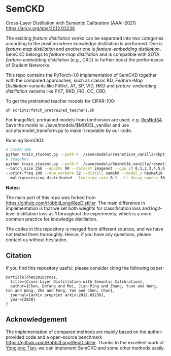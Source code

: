# SemCKD

Cross-Layer Distillation with Semantic Calibration (AAAI-2021) https://arxiv.org/abs/2012.03236

The existing *feature distillation* works can be separated into two categories according to the position where knowledge distillation is performed. One is *feature-map distillation* and another one is *feature-embedding distillation*. SemCKD belongs to *feature-map distillation* and is compatible with SOTA *feature-embedding distillation* (e.g., CRD) to further boost the performance of Student Networks.

This repo contains the PyTorch-1.0 implementation of SemCKD together with the compared approaches, such as classic KD, *Feature-Map Distillation* variants like FitNet, AT, SP, VID, HKD and *feature-embedding distillation* variants like PKT, RKD, IRG, CC, CRD.

To get the pretrained teacher models for CIFAR-100:

```
sh scripts/fetch_pretrained_teachers.sh
```

For ImageNet, pretrained models from torchvision are used, e.g. [ResNet34](https://download.pytorch.org/models/resnet34-333f7ec4.pth). Save the model to ./save/models/$MODEL_vanilla/ and use scripts/model_transform.py to make it readable by our code.

Running SemCKD:

```bash
# CIFAR-100
python train_student.py --path-t ./save/models/resnet32x4_vanilla/ckpt_epoch_240.pth --distill semckd --model_s resnet8x4 -r 1 -a 1 -b 400 --trial 0
# ImageNet
python train_student.py --path-t ./save/models/ResNet34_vanilla/resnet34_transformed.pth \
--batch_size 256 --epochs 90 --dataset imagenet --gpu_id 0,1,2,3,4,5,6,7 --dist-url tcp://127.0.0.1:23333 \
--print-freq 100 --num_workers 32 --distill semckd --model_s ResNet18 -r 1 -a 1 -b 50 --trial 0 \
--multiprocessing-distributed --learning_rate 0.1 --lr_decay_epochs 30,60 --weight_decay 1e-4 --dali gpu
```

**Notes:** 

The main part of this repo was forked from https://github.com/HobbitLong/RepDistiller. The main difference in implementation is that we set both weights for classification loss and logit-level distillation loss as **1** throughout the experiments, which is a more common practice for knowledge distillation.  

The codes in this repository is merged from different sources, and we have not tested them thoroughly. Hence, if you have any questions, please contact us without hesitation.

## Citation
If you find this repository useful, please consider citing the following paper:
```
@article{chen2020cross,
  title={Cross-Layer Distillation with Semantic Calibration},
  author={Chen, Defang and Mei, Jian-Ping and Zhang, Yuan and Wang, Can and Wang, Zhe and Feng, Yan and Chen, Chun},
  journal={arXiv preprint arXiv:2012.03236},
  year={2020}
}
```

## Acknowledgement

The implementation of compared methods are mainly based on the author-provided code and a open-source benchmark https://github.com/HobbitLong/RepDistiller. Thanks to the excellent work of [Yonglong Tian](https://github.com/HobbitLong), we can implement SemCKD and some other methods easily.
